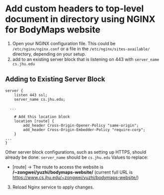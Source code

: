 # Add custom headers to top-level document in directory using NGINX for BodyMaps website

1. Open your NGINX configuration file. This could be `/etc/nginx/nginx.conf` or a file in the `/etc/nginx/sites-available/` directory, depending on your setup.
2. add to an existing server block that is listening on 443 with `server_name cs.jhu.edu`

## Adding to Existing Server Block

```
server {
    listen 443 ssl;
	server_name cs.jhu.edu;

  ...

    # Add this location block
	location [route] {
        add_header Cross-Origin-Opener-Policy "same-origin";
        add_header Cross-Origin-Embedder-Policy "require-corp";
    }
...
}
```

Other server block configurations, such as setting up HTTPS, should already be done.
`server_name` should be `cs.jhu.edu`
Values to replace:

- [route] → The route to access the website is **/~zongwei/yuzhi/bodymaps-website/**
  (current full URL is https://www.cs.jhu.edu/~zongwei/yuzhi/bodymaps-website/)

3. Reload Nginx service to apply changes.
